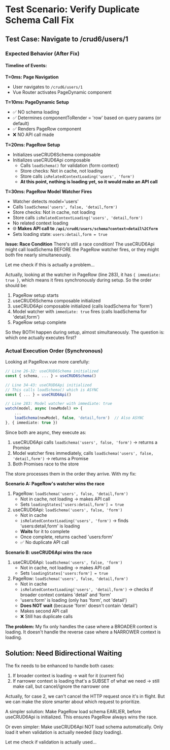 # Test Scenario: Verify Duplicate Schema Call Fix

## Test Case: Navigate to /crud6/users/1

### Expected Behavior (After Fix)

#### Timeline of Events:

**T=0ms: Page Navigation**
- User navigates to `/crud6/users/1`
- Vue Router activates PageDynamic component

**T=10ms: PageDynamic Setup**
- ✅ NO schema loading
- ✅ Determines componentToRender = 'row' based on query params (or default)
- ✅ Renders PageRow component
- ❌ NO API call made

**T=20ms: PageRow Setup**
- Initializes useCRUD6Schema composable
- Initializes useCRUD6Api composable
  - Calls `loadSchema()` for validation (form context)
  - Store checks: Not in cache, not loading
  - Store calls `isRelatedContextLoading('users', 'form')`
  - **At this point, nothing is loading yet, so it would make an API call**
  
**T=30ms: PageRow Model Watcher Fires**
- Watcher detects model='users'
- Calls `loadSchema('users', false, 'detail,form')`
- Store checks: Not in cache, not loading
- Store calls `isRelatedContextLoading('users', 'detail,form')`
- No related context loading
- 🌐 **Makes API call to `/api/crud6/users/schema?context=detail%2Cform`**
- Sets loading state: `users:detail,form = true`

**Issue: Race Condition**
There's still a race condition! The useCRUD6Api might call loadSchema BEFORE the PageRow watcher fires, or they might both fire nearly simultaneously.

Let me check if this is actually a problem...

Actually, looking at the watcher in PageRow (line 283), it has `{ immediate: true }`, which means it fires synchronously during setup. So the order should be:

1. PageRow setup starts
2. useCRUD6Schema composable initialized
3. useCRUD6Api composable initialized (calls loadSchema for 'form')
4. Model watcher with `immediate: true` fires (calls loadSchema for 'detail,form')
5. PageRow setup complete

So they BOTH happen during setup, almost simultaneously. The question is: which one actually executes first?

### Actual Execution Order (Synchronous)

Looking at PageRow.vue more carefully:

```typescript
// Line 26-32: useCRUD6Schema initialized
const { schema, ... } = useCRUD6Schema()

// Line 34-43: useCRUD6Api initialized
// This calls loadSchema() which is ASYNC
const { ... } = useCRUD6Api()

// Line 283: Model watcher with immediate: true
watch(model, async (newModel) => {
    ...
    loadSchema(newModel, false, 'detail,form')  // Also ASYNC
}, { immediate: true })
```

Since both are async, they execute as:
1. useCRUD6Api calls `loadSchema('users', false, 'form')` → returns a Promise
2. Model watcher fires immediately, calls `loadSchema('users', false, 'detail,form')` → returns a Promise
3. Both Promises race to the store

The store processes them in the order they arrive. With my fix:

**Scenario A: PageRow's watcher wins the race**
1. PageRow: `loadSchema('users', false, 'detail,form')`
   - Not in cache, not loading → makes API call
   - Sets `loadingStates['users:detail,form'] = true`
2. useCRUD6Api: `loadSchema('users', false, 'form')`
   - Not in cache
   - `isRelatedContextLoading('users', 'form')` → finds 'users:detail,form' is loading
   - **Waits** for it to complete
   - Once complete, returns cached 'users:form'
   - ✅ No duplicate API call

**Scenario B: useCRUD6Api wins the race**
1. useCRUD6Api: `loadSchema('users', false, 'form')`
   - Not in cache, not loading → makes API call
   - Sets `loadingStates['users:form'] = true`
2. PageRow: `loadSchema('users', false, 'detail,form')`
   - Not in cache
   - `isRelatedContextLoading('users', 'detail,form')` → checks if broader context contains 'detail' and 'form'
   - 'users:form' is loading (only has 'form', not 'detail')
   - **Does NOT wait** (because 'form' doesn't contain 'detail')
   - Makes second API call
   - ❌ Still has duplicate calls

**The problem:** My fix only handles the case where a BROADER context is loading. It doesn't handle the reverse case where a NARROWER context is loading.

## Solution: Need Bidirectional Waiting

The fix needs to be enhanced to handle both cases:
1. If broader context is loading → wait for it (current fix)
2. If narrower context is loading that's a SUBSET of what we need → still make call, but cancel/ignore the narrower one

Actually, for case 2, we can't cancel the HTTP request once it's in flight. But we can make the store smarter about which request to prioritize.

A simpler solution: Make PageRow load schema EARLIER, before useCRUD6Api is initialized. This ensures PageRow always wins the race.

Or even simpler: Make useCRUD6Api NOT load schema automatically. Only load it when validation is actually needed (lazy loading).

Let me check if validation is actually used...

